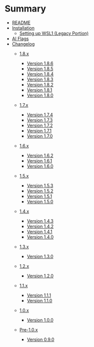 # Summary

- [README](./README.md)
- [Installation](./INSTALL.md)
    - [Setting up WSL1 (Legacy Portion)](./legacy_WSL1_INSTALL.md)
- [AI Flags](./ai_flags.md)
- [Changelog](./CHANGELOG.md)
    - [1.8.x]()
        - [Version 1.8.6](changelogs/1.8.x/1.8.6.md)
        - [Version 1.8.5](changelogs/1.8.x/1.8.5.md)
        - [Version 1.8.4](changelogs/1.8.x/1.8.4.md)
        - [Version 1.8.3](changelogs/1.8.x/1.8.3.md)
        - [Version 1.8.2](changelogs/1.8.x/1.8.2.md)
        - [Version 1.8.1](changelogs/1.8.x/1.8.1.md)
        - [Version 1.8.0](changelogs/1.8.x/1.8.0.md)

    - [1.7.x]()
        - [Version 1.7.4](changelogs/1.7.x/1.7.4.md)
        - [Version 1.7.3](changelogs/1.7.x/1.7.3.md)
        - [Version 1.7.2](changelogs/1.7.x/1.7.2.md)
        - [Version 1.7.1](changelogs/1.7.x/1.7.1.md)
        - [Version 1.7.0](changelogs/1.7.x/1.7.0.md)

    - [1.6.x]()
        - [Version 1.6.2](changelogs/1.6.x/1.6.2.md)
        - [Version 1.6.1](changelogs/1.6.x/1.6.1.md)
        - [Version 1.6.0](changelogs/1.6.x/1.6.0.md)

    - [1.5.x]()
        - [Version 1.5.3](changelogs/1.5.x/1.5.3.md)
        - [Version 1.5.2](changelogs/1.5.x/1.5.2.md)
        - [Version 1.5.1](changelogs/1.5.x/1.5.1.md)
        - [Version 1.5.0](changelogs/1.5.x/1.5.0.md)

    - [1.4.x]()
        - [Version 1.4.3](changelogs/1.4.x/1.4.3.md)
        - [Version 1.4.2](changelogs/1.4.x/1.4.2.md)
        - [Version 1.4.1](changelogs/1.4.x/1.4.1.md)
        - [Version 1.4.0](changelogs/1.4.x/1.4.0.md)

    - [1.3.x]()
        - [Version 1.3.0](changelogs/1.3.x/1.3.0.md)

    - [1.2.x]()
        - [Version 1.2.0](changelogs/1.2.x/1.2.0.md)

    - [1.1.x]()
        - [Version 1.1.1](changelogs/1.1.x/1.1.1.md)
        - [Version 1.1.0](changelogs/1.1.x/1.1.0.md)

    - [1.0.x]()
        - [Version 1.0.0](changelogs/1.0.x/1.0.0.md)

    - [Pre-1.0.x]()
        - [Version 0.9.0](changelogs/0.9.x/0.9.0.md)
